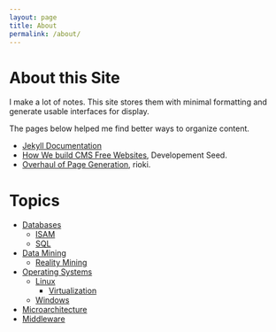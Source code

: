 ```yaml
---
layout: page
title: About
permalink: /about/
---
```


# About this Site

I make a lot of notes.  This site stores them with minimal formatting and generate usable interfaces for display.

The pages below helped me find better ways to organize content.

- [Jekyll Documentation](http://jekyllrb.com/docs/home/)
- [How We build CMS Free Websites](https://developmentseed.org/blog/2012/07/27/build-cms-free-websites/), Developement Seed.
- [Overhaul of Page Generation](http://www.rioki.org/2014/12/02/overhaul-of-page-generation.html), rioki.

# Topics

- [Databases](/databases)
  - [ISAM](/databases/isam)
  - [SQL](/databases/sql)
- [Data Mining](/data-mining)
  - [Reality Mining](/data-mining/reality-mining)
- [Operating Systems](/os)
  - [Linux](/os/linux)
    - [Virtualization](/os/linux/virtualization)
  - [Windows](/os/windows)
- [Microarchitecture](/microarchitecture)
- [Middleware](/middleware)
